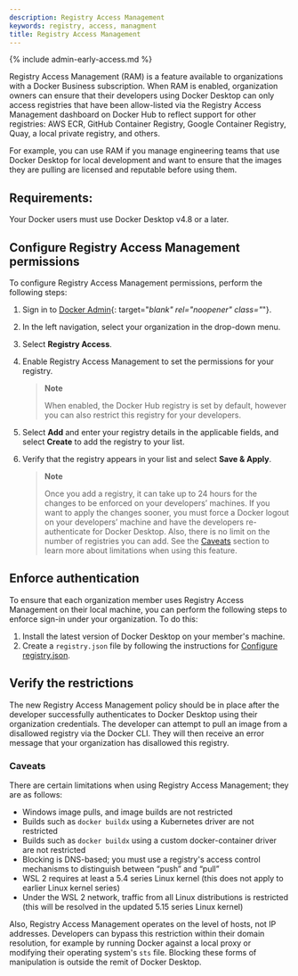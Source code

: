 ```yaml
---
description: Registry Access Management
keywords: registry, access, managment
title: Registry Access Management
---
```


{% include admin-early-access.md %}

Registry Access Management (RAM) is a feature available to organizations with a Docker Business subscription. When RAM is enabled, organization owners can ensure that their developers using Docker Desktop can only access registries that have been allow-listed via the Registry Access Management dashboard on Docker Hub to reflect support for other registries: AWS ECR, GitHub Container Registry, Google Container Registry, Quay, a local private registry, and others.

For example, you can use RAM if you manage engineering teams that use Docker Desktop for local development and want to ensure that the images they are pulling are licensed and reputable before using them.

## Requirements:

Your Docker users must use Docker Desktop v4.8 or a later.

## Configure Registry Access Management permissions

To configure Registry Access Management permissions, perform the following steps:

1. Sign in to [Docker Admin](https://admin.docker.com){: target="_blank" rel="noopener" class="_"}.
2. In the left navigation, select your organization in the drop-down menu.
3. Select **Registry Access**.
4. Enable Registry Access Management to set the permissions for your registry.

   > **Note**
   >
   > When enabled, the Docker Hub registry is set by default, however you can also restrict this registry for your developers.

5. Select **Add** and enter your registry details in the applicable fields, and select **Create** to add the registry to your list.
6. Verify that the registry appears in your list and select **Save & Apply**. 

   > **Note**
   >
   > Once you add a registry, it can take up to 24 hours for the changes to be enforced on your developers’ machines. If you want to apply the changes sooner, you must force a Docker logout on your developers’ machine and have the developers re-authenticate for Docker Desktop. Also, there is no limit on the number of registries you can add. See the [Caveats](#caveats) section to learn more about limitations when using this feature.

## Enforce authentication

To ensure that each organization member uses Registry Access Management on their local machine, you can perform the following steps to enforce sign-in under your organization. To do this:

1. Install the latest version of Docker Desktop on your member's machine.
2. Create a `registry.json` file by following the instructions for [Configure registry.json](../../docker-hub/configure-sign-in.md).

## Verify the restrictions

The new Registry Access Management policy should be in place after the developer successfully authenticates to Docker Desktop using their organization credentials. The developer can attempt to pull an image from a disallowed registry via the Docker CLI. They will then receive an error message that your organization has disallowed this registry.

### Caveats

There are certain limitations when using Registry Access Management; they are as follows:

- Windows image pulls, and image builds are not restricted
- Builds such as `docker buildx` using a Kubernetes driver are not restricted
- Builds such as `docker buildx` using a custom docker-container driver are not restricted
- Blocking is DNS-based; you must use a registry's access control mechanisms to distinguish between “push” and “pull”
- WSL 2 requires at least a 5.4 series Linux kernel (this does not apply to earlier Linux kernel series)
- Under the WSL 2 network, traffic from all Linux distributions is restricted (this will be resolved in the updated 5.15 series Linux kernel)

Also, Registry Access Management operates on the level of hosts, not IP addresses. Developers can bypass this restriction within their domain resolution, for example by running Docker against a local proxy or modifying their operating system's `sts` file. Blocking these forms of manipulation is outside the remit of Docker Desktop.
